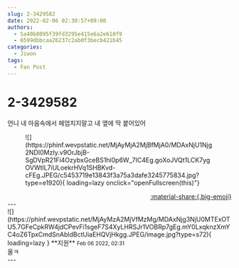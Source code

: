 ```yaml
---
slug: 2-3429582
date: 2022-02-06 02:30:57+09:00
authors:
  - 5a40b8095f39fd3295e415e6a2e610f9
  - 6599dbbcaa26237c2ab0f3becb421b45
categories:
  - Jiwon
tags:
  - Fan Post
---
```


# 2-3429582

<div class="post-container" markdown="1">
<div class="content-container md-sidebar__scrollwrap" markdown="1">

언니 내 마음속에서 헤엄치지말고 내 옆에 딱 붙어있어
<figure markdown="1">
![](https://phinf.wevpstatic.net/MjAyMjA2MjBfMjA0/MDAxNjU1Njg2NDI0MzIy.v9OrJbjB-SgDVpR21Fi4OzybxGceBS1hl0p6W_7IC4Eg.goXoJVQt1LCK7ygOVWtlL7iULoekrHVq1SHBKvd-cFEg.JPEG/c5453719e13843f3a75a3dafe3245775834.jpg?type=e1920){ loading=lazy onclick="openFullscreen(this)"}
</figure>


</div>
</div>

<div style="text-align: right;" markdown="1">
<a href="https://weverse.io/fromis9/fanpost/2-3429582" style="text-align: right;">:material-share:{.big-emoji}</a>
</div>
---

<div class="comments-container md-sidebar__scrollwrap" markdown="1">
<div class="comment" markdown="1">
<div class='id-container' markdown="1">
![](https://phinf.wevpstatic.net/MjAyMzA2MjVfMzMg/MDAxNjg3NjU0MTExOTU5.7GFeCpkRW4jdCPevFi1sgeF7S4XyLHRSJr1VOBRp7gEg.mY0LxqknzXmYC4oZ6TpxCmdSnAbldBctUiaEHQVjHkgg.JPEG/image.jpg?type=s72){ loading=lazy }
**<span class="artist">지원</span>** <small>Feb 06 2022, 02:31</small><br>
</div>
<div class='comment-body' markdown="1">
올ㅋ
</div>
</div>
</div>
---
